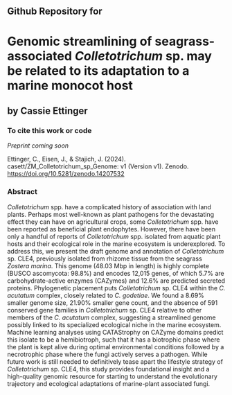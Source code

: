 ## Github Repository for
#   Genomic streamlining of seagrass-associated <i>Colletotrichum</i> sp. may be related to its adaptation to a marine monocot host 
 
## by Cassie Ettinger

### To cite this work or code

<i> Preprint coming soon </i>

Ettinger, C., Eisen, J., & Stajich, J. (2024). casett/ZM_Colletotrichum_sp_Genome: v1 (Version v1). Zenodo. https://doi.org/10.5281/zenodo.14207532

### Abstract

<i> Colletotrichum </i> spp. have a complicated history of association with land plants. Perhaps most well-known as plant pathogens for the devastating effect they can have on agricultural crops, some <i> Colletotrichum </i>  spp. have been reported as beneficial plant endophytes. However, there have been only a handful of reports of <i> Colletotrichum </i>  spp. isolated from aquatic plant hosts and their ecological role in the marine ecosystem is underexplored. To address this, we present the draft genome and annotation of <i> Colletotrichum </i>sp. CLE4, previously isolated from rhizome tissue from the seagrass <i>Zostera marina</i>. This genome (48.03 Mbp in length) is highly complete (BUSCO ascomycota: 98.8%) and encodes 12,015 genes, of which 5.7% are carbohydrate-active enzymes (CAZymes) and 12.6% are predicted secreted proteins. Phylogenetic placement puts <i> Colletotrichum </i> sp. CLE4 within the<i> C. acutatum </i>complex, closely related to<i> C. godetiae</i>. We found a 8.69% smaller genome size, 21.90% smaller gene count, and the absence of 591 conserved gene families in <i> Colletotrichum </i> sp. CLE4 relative to other members of the <i>C. acutatum </i>complex, suggesting a streamlined genome possibly linked to its specialized ecological niche in the marine ecosystem. Machine learning analyses using CATAStrophy on CAZyme domains predict this isolate to be a hemibiotroph, such that it has a biotrophic phase where the plant is kept alive during optimal environmental conditions followed by a necrotrophic phase where the fungi actively serves a pathogen. While future work is still needed to definitively tease apart the lifestyle strategy of <i>Colletotrichum </i>sp. CLE4, this study provides foundational insight and a high-quality genomic resource for starting to understand the evolutionary trajectory and ecological adaptations of marine-plant associated fungi. 


 

